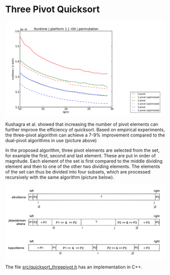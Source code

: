 # Three Pivot Quicksort

<img src="png/runtime.png" width="750">

Kushagra et al. showed that increasing the number of pivot elements can further improve the efficiency of quicksort. Based on empirical experiments, the three-pivot algorithm can achieve a 7-9% improvement compared to the dual-pivot algorithms in use (picture above)

In the proposed algorithm, three pivot elements are selected from the set, for example the first, second and last element. These are put in order of magnitude. Each element of the set is first compared to the middle dividing element and then to one of the other two dividing elements. The elements of the set can thus be divided into four subsets, which are processed recursively with the same algorithm (picture below).

<img src="png/threepivot.png" width="750">

The file [src/quicksort_threepivot.h](https://github.com/lautanal/quicksort/blob/master/src/quicksort_threepivot.h) has an implementation in C++.